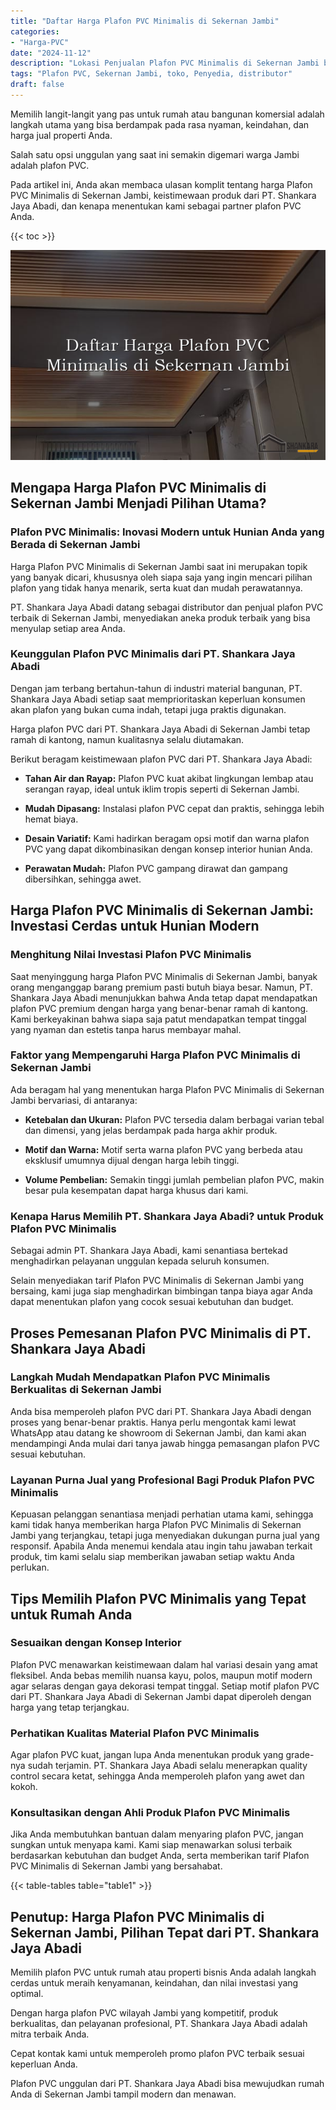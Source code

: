 ```yaml
---
title: "Daftar Harga Plafon PVC Minimalis di Sekernan Jambi"
categories: 
- "Harga-PVC"
date: "2024-11-12"
description: "Lokasi Penjualan Plafon PVC Minimalis di Sekernan Jambi bagi rumah, kantor, serta toko. Panel terbaik, beragam motif, pilihan warna elegan, dengan servis penempatan dikerjakan oleh tim ahli dan garansi resmi!|Layanan distribusi Plafon PVC Minimalis di Sekernan Jambi untuk keperluan rumah, kantor, maupun gerai, dengan material terbaik dan instalasi oleh tim ahli dan jaminan resmi.|Pilihan Plafon PVC Minimalis di Sekernan Jambi yang terbukti bagi tempat tinggal, kantor, serta ritel, bersama material unggulan dan penempatan oleh tenaga ahli berpengalaman dan jaminan resmi.|Penjualan Plafon PVC Minimalis di Sekernan Jambi untuk tempat tinggal, office, serta ritel, beserta produk berkualitas dan penempatan ditangani oleh tenaga ahli ahli, disertai dengan kepastian resmi.}"
tags: "Plafon PVC, Sekernan Jambi, toko, Penyedia, distributor"
draft: false
---
```


Memilih langit-langit yang pas untuk rumah atau bangunan komersial adalah langkah utama yang bisa berdampak pada rasa nyaman, keindahan, dan harga jual properti Anda.

Salah satu opsi unggulan yang saat ini semakin digemari warga Jambi adalah plafon PVC.

Pada artikel ini, Anda akan membaca ulasan komplit tentang harga Plafon PVC Minimalis di Sekernan Jambi, keistimewaan produk dari PT. Shankara Jaya Abadi, dan kenapa menentukan kami sebagai partner plafon PVC Anda.

{{< toc >}}

![Daftar Harga Plafon PVC Minimalis di Sekernan Jambi](/images/Harga-PVC/Daftar-Harga-Plafon-PVC-Minimalis-di-Sekernan-Jambi.png)


## Mengapa Harga Plafon PVC Minimalis di Sekernan Jambi Menjadi Pilihan Utama?

### Plafon PVC Minimalis: Inovasi Modern untuk Hunian Anda yang Berada di Sekernan Jambi

Harga Plafon PVC Minimalis di Sekernan Jambi saat ini merupakan topik yang banyak dicari, khususnya oleh siapa saja yang ingin mencari pilihan plafon yang tidak hanya menarik, serta kuat dan mudah perawatannya.

PT. Shankara Jaya Abadi datang sebagai distributor dan penjual plafon PVC terbaik di Sekernan Jambi, menyediakan aneka produk terbaik yang bisa menyulap setiap area Anda.

### Keunggulan Plafon PVC Minimalis dari PT. Shankara Jaya Abadi

Dengan jam terbang bertahun-tahun di industri material bangunan, PT. Shankara Jaya Abadi setiap saat memprioritaskan keperluan konsumen akan plafon yang bukan cuma indah, tetapi juga praktis digunakan.

Harga plafon PVC dari PT. Shankara Jaya Abadi di Sekernan Jambi tetap ramah di kantong, namun kualitasnya selalu diutamakan.

Berikut beragam keistimewaan plafon PVC dari PT. Shankara Jaya Abadi:

- **Tahan Air dan Rayap:** Plafon PVC kuat akibat lingkungan lembap atau serangan rayap, ideal untuk iklim tropis seperti di Sekernan Jambi.

- **Mudah Dipasang:** Instalasi plafon PVC cepat dan praktis, sehingga lebih hemat biaya.

- **Desain Variatif:** Kami hadirkan beragam opsi motif dan warna plafon PVC yang dapat dikombinasikan dengan konsep interior hunian Anda.

- **Perawatan Mudah:** Plafon PVC gampang dirawat dan gampang dibersihkan, sehingga awet.

## Harga Plafon PVC Minimalis di Sekernan Jambi: Investasi Cerdas untuk Hunian Modern

### Menghitung Nilai Investasi Plafon PVC Minimalis

Saat menyinggung harga Plafon PVC Minimalis di Sekernan Jambi, banyak orang menganggap barang premium pasti butuh biaya besar. Namun, PT. Shankara Jaya Abadi menunjukkan bahwa Anda tetap dapat mendapatkan plafon PVC premium dengan harga yang benar-benar ramah di kantong. Kami berkeyakinan bahwa siapa saja patut mendapatkan tempat tinggal yang nyaman dan estetis tanpa harus membayar mahal.

### Faktor yang Mempengaruhi Harga Plafon PVC Minimalis di Sekernan Jambi

Ada beragam hal yang menentukan harga Plafon PVC Minimalis di Sekernan Jambi bervariasi, di antaranya:

- **Ketebalan dan Ukuran:** Plafon PVC tersedia dalam berbagai varian tebal dan dimensi, yang jelas berdampak pada harga akhir produk.

- **Motif dan Warna:** Motif serta warna plafon PVC yang berbeda atau eksklusif umumnya dijual dengan harga lebih tinggi.

- **Volume Pembelian:** Semakin tinggi jumlah pembelian plafon PVC, makin besar pula kesempatan dapat harga khusus dari kami.

### Kenapa Harus Memilih PT. Shankara Jaya Abadi? untuk Produk Plafon PVC Minimalis

Sebagai admin PT. Shankara Jaya Abadi, kami senantiasa bertekad menghadirkan pelayanan unggulan kepada seluruh konsumen.

Selain menyediakan tarif Plafon PVC Minimalis di Sekernan Jambi yang bersaing, kami juga siap menghadirkan bimbingan tanpa biaya agar Anda dapat menentukan plafon yang cocok sesuai kebutuhan dan budget.

## Proses Pemesanan Plafon PVC Minimalis di PT. Shankara Jaya Abadi

### Langkah Mudah Mendapatkan Plafon PVC Minimalis Berkualitas di Sekernan Jambi

Anda bisa memperoleh plafon PVC dari PT. Shankara Jaya Abadi dengan proses yang benar-benar praktis. Hanya perlu mengontak kami lewat WhatsApp atau datang ke showroom di Sekernan Jambi, dan kami akan mendampingi Anda mulai dari tanya jawab hingga pemasangan plafon PVC sesuai kebutuhan.

### Layanan Purna Jual yang Profesional Bagi Produk Plafon PVC Minimalis

Kepuasan pelanggan senantiasa menjadi perhatian utama kami, sehingga kami tidak hanya memberikan harga Plafon PVC Minimalis di Sekernan Jambi yang terjangkau, tetapi juga menyediakan dukungan purna jual yang responsif. Apabila Anda menemui kendala atau ingin tahu jawaban terkait produk, tim kami selalu siap memberikan jawaban setiap waktu Anda perlukan.

## Tips Memilih Plafon PVC Minimalis yang Tepat untuk Rumah Anda

### Sesuaikan dengan Konsep Interior

Plafon PVC menawarkan keistimewaan dalam hal variasi desain yang amat fleksibel. Anda bebas memilih nuansa kayu, polos, maupun motif modern agar selaras dengan gaya dekorasi tempat tinggal. Setiap motif plafon PVC dari PT. Shankara Jaya Abadi di Sekernan Jambi dapat diperoleh dengan harga yang tetap terjangkau.

### Perhatikan Kualitas Material Plafon PVC Minimalis

Agar plafon PVC kuat, jangan lupa Anda menentukan produk yang grade-nya sudah terjamin. PT. Shankara Jaya Abadi selalu menerapkan quality control secara ketat, sehingga Anda memperoleh plafon yang awet dan kokoh.

### Konsultasikan dengan Ahli Produk Plafon PVC Minimalis

Jika Anda membutuhkan bantuan dalam menyaring plafon PVC, jangan sungkan untuk menyapa kami. Kami siap menawarkan solusi terbaik berdasarkan kebutuhan dan budget Anda, serta memberikan tarif Plafon PVC Minimalis di Sekernan Jambi yang bersahabat.

{{< table-tables table="table1" >}}

## Penutup: Harga Plafon PVC Minimalis di Sekernan Jambi, Pilihan Tepat dari PT. Shankara Jaya Abadi

Memilih plafon PVC untuk rumah atau properti bisnis Anda adalah langkah cerdas untuk meraih kenyamanan, keindahan, dan nilai investasi yang optimal.

Dengan harga plafon PVC wilayah Jambi yang kompetitif, produk berkualitas, dan pelayanan profesional, PT. Shankara Jaya Abadi adalah mitra terbaik Anda.

Cepat kontak kami untuk memperoleh promo plafon PVC terbaik sesuai keperluan Anda.

Plafon PVC unggulan dari PT. Shankara Jaya Abadi bisa mewujudkan rumah Anda di Sekernan Jambi tampil modern dan menawan.